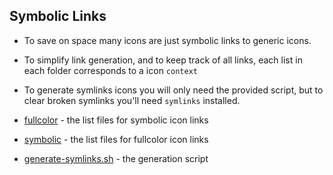 ## Symbolic Links

 - To save on space many icons are just symbolic links to generic icons.
 - To simplify link generation, and to keep track of all links, each list in each folder corresponds to a icon `context`
 - To generate symlinks icons you will only need the provided script, but to clear broken symlinks you'll need `symlinks` installed.

 - [fullcolor](./fullcolor) - the list files for symbolic icon links
 - [symbolic](./symbolic) -  the list files for fullcolor icon links
 - [generate-symlinks.sh](./generate-symlinks.sh) - the generation script